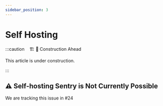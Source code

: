 ```yaml
---
sidebar_position: 3
---
```


# Self Hosting

:::caution &nbsp;&nbsp;&nbsp;🏗️ 🚧 Construction Ahead

This article is under construction.

:::

## ⚠️ Self-hosting Sentry is Not Currently Possible

We are tracking this issue in #24